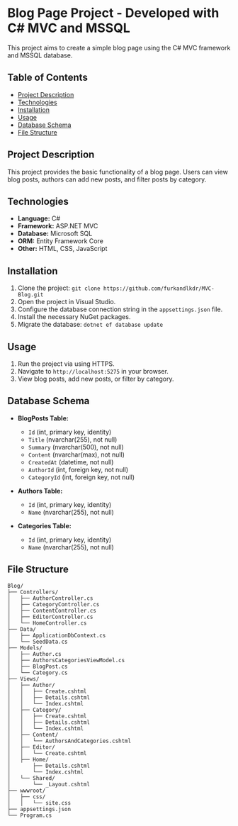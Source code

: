 # Blog Page Project - Developed with C# MVC and MSSQL

This project aims to create a simple blog page using the C# MVC framework and MSSQL database.

## Table of Contents

- [Project Description](#project-description)
- [Technologies](#technologies)
- [Installation](#installation)
- [Usage](#usage)
- [Database Schema](#database-schema)
- [File Structure](#file-structure)

## Project Description

This project provides the basic functionality of a blog page. Users can view blog posts, authors can add new posts, and filter posts by category.

## Technologies

- **Language:** C#
- **Framework:** ASP.NET MVC
- **Database:** Microsoft SQL
- **ORM:** Entity Framework Core
- **Other:** HTML, CSS, JavaScript

## Installation

1. Clone the project: `git clone https://github.com/furkandlkdr/MVC-Blog.git`
2. Open the project in Visual Studio.
3. Configure the database connection string in the `appsettings.json` file.
4. Install the necessary NuGet packages.
5. Migrate the database: `dotnet ef database update`

## Usage

1. Run the project via using HTTPS.
2. Navigate to `http://localhost:5275` in your browser.
3. View blog posts, add new posts, or filter by category.

## Database Schema

- **BlogPosts Table:**
    - `Id` (int, primary key, identity)
    - `Title` (nvarchar(255), not null)
    - `Summary` (nvarchar(500), not null)  
    - `Content` (nvarchar(max), not null)
    - `CreatedAt` (datetime, not null) 
    - `AuthorId` (int, foreign key, not null)
    - `CategoryId` (int, foreign key, not null)

- **Authors Table:**
    - `Id` (int, primary key, identity)
    - `Name` (nvarchar(255), not null)

- **Categories Table:**
    - `Id` (int, primary key, identity)
    - `Name` (nvarchar(255), not null)


## File Structure
```
Blog/ 
├── Controllers/ 
│   ├── AuthorController.cs 
│   ├── CategoryController.cs
│   ├── ContentController.cs
│   ├── EditorController.cs
│   └── HomeController.cs
├── Data/ 
│   ├── ApplicationDbContext.cs 
│   └── SeedData.cs
├── Models/ 
│   ├── Author.cs 
│   ├── AuthorsCategoriesViewModel.cs 
│   ├── BlogPost.cs 
│   └── Category.cs 
├── Views/ 
│   ├── Author/ 
│   │   ├── Create.cshtml
│   │   ├── Details.cshtml 
│   │   └── Index.cshtml 
│   ├── Category/
│   │   ├── Create.cshtml 
│   │   ├── Details.cshtml 
│   │   └── Index.cshtml 
│   ├── Content/
│   │   └── AuthorsAndCategories.cshtml
│   ├── Editor/ 
│   │   └── Create.cshtml 
│   ├── Home/
│       ├── Details.cshtml
│       └── Index.cshtml
│   └── Shared/ 
│       └── _Layout.cshtml 
├── wwwroot/ 
│   ├── css/ 
│   │   └── site.css 
├── appsettings.json 
└── Program.cs 


```
